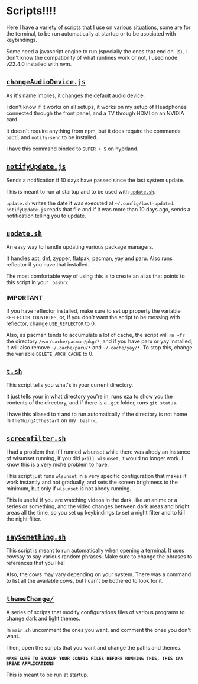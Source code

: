 # Scripts!!!!
Here I have a variety of scripts that I use on various situations, some are for the terminal, to be run automatically at startup or to be asociated with keybindings.

Some need a javascript engine to run (specially the ones that end on .js), I don't know the compatibility of what runtines work or not, I used node v22.4.0 installed with nvm.

## [`changeAudioDevice.js`](./changeAudioDevice.js)
As it's name implies, it changes the default audio device.

I don't know if it works on all setups, it works on my setup of Headphones connected through the front panel, and a TV through HDMI on an NVIDIA card.

It doesn't require anything from npm, but it does require the commands `pactl` and `notify-send` to be installed.

I have this command binded to `SUPER + S` on hyprland.

## [`notifyUpdate.js`](./notifyUpdate.js)
Sends a notification if 10 days have passed since the last system update.

This is meant to run at startup and to be used with [`update.sh`](./update.sh).

`update.sh` writes the date it was executed at `~/.config/last-updated`. `notifyUpdate.js` reads that file and if it was more than 10 days ago, sends a notification telling you to update.

## [`update.sh`](./update.sh)
An easy way to handle updating various package managers.

It handles apt, dnf, zypper, flatpak, pacman, yay and paru. Also runs reflector if you have that installed.

The most comfortable way of using this is to create an alias that points to this script in your `.bashrc`

### IMPORTANT
If you have reflector installed, make sure to set up property the variable `REFLECTOR_COUNTRIES`, or, if you don't want the script to be messing with reflector, change `USE_REFLECTOR` to 0.

Also, as pacman tends to accumulate a lot of cache, the script will **`rm -fr`** the directory `/var/cache/pacman/pkg/*`, and if you have paru or yay installed, it will also remove `~/.cache/paru/*` and `~/.cache/yay/*`. To stop this, change the variable `DELETE_ARCH_CACHE` to 0.

## [`t.sh`](./t.sh)
This script tells you what's in your current directory.

It just tells your in what directory you're in, runs eza to show you the contents of the directory, and if there is a `.git` folder, runs `git status`.

I have this aliased to `t` and to run automatically if the directory is not home in `theThingAtTheStart` on my `.bashrc`.

## [`screenfilter.sh`](./screenfilter.sh)
I had a problem that if I runned wlsunset while there was alredy an instance of wlsunset running, if you did `pkill wlsunset`, it would no longer work. I know this is a very niche problem to have.

This script just runs `wlsunset` in a very specific configuration that makes it work instantly and not gradually, and sets the screen brightness to the minimum, but only if `wlsunset` is not alredy running.

This is useful if you are watching videos in the dark, like an anime or a series or something, and the video changes between dark areas and bright areas all the time, so you set up keybindings to set a night filter and to kill the night filter.

## [`saySomething.sh`](./saySomething.sh)
This script is meant to run automatically when opening a terminal. It uses cowsay to say various random phrases. Make sure to change the phrases to references that you like!

Also, the cows may vary depending on your system. There was a command to list all the available cows, but I can't be bothered to look for it.

## [`themeChange/`](./themeChange/)
A series of scripts that modify configurations files of various programs to change dark and light themes.

In `main.sh` uncomment the ones you want, and comment the ones you don't want.

Then, open the scripts that you want and change the paths and themes.

**`MAKE SURE TO BACKUP YOUR CONFIG FILES BEFORE RUNNING THIS, THIS CAN BREAK APPLICATIONS`**

This is meant to be run at startup.